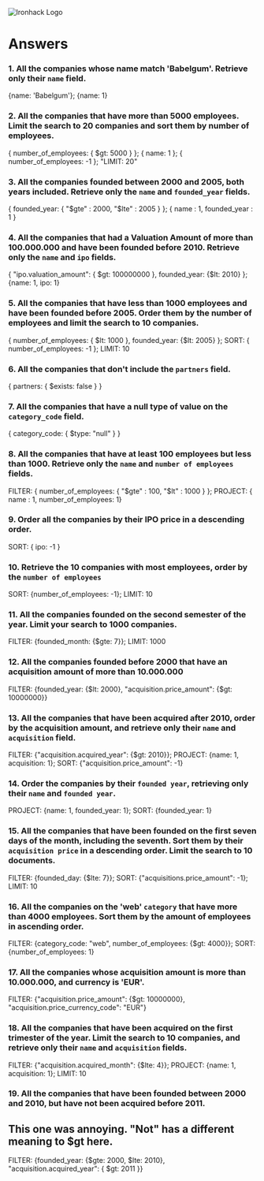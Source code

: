 ![Ironhack Logo](https://i.imgur.com/1QgrNNw.png)

# Answers

### 1. All the companies whose name match 'Babelgum'. Retrieve only their `name` field.

{name: 'Babelgum'}; {name: 1}
### 2. All the companies that have more than 5000 employees. Limit the search to 20 companies and sort them by **number of employees**.

{ number_of_employees: { $gt: 5000 } }; { name: 1 }; { number_of_employees: -1 }; "LIMIT: 20"

### 3. All the companies founded between 2000 and 2005, both years included. Retrieve only the `name` and `founded_year` fields.

{ founded_year: { "$gte" : 2000, "$lte" : 2005 } }; { name : 1, founded_year : 1 }

### 4. All the companies that had a Valuation Amount of more than 100.000.000 and have been founded before 2010. Retrieve only the `name` and `ipo` fields.

{ "ipo.valuation_amount": { $gt: 100000000 }, founded_year: {$lt: 2010} }; {name: 1, ipo: 1}

### 5. All the companies that have less than 1000 employees and have been founded before 2005. Order them by the number of employees and limit the search to 10 companies.

{ number_of_employees: { $lt: 1000 }, founded_year: {$lt: 2005} }; SORT: { number_of_employees: -1 }; LIMIT: 10

### 6. All the companies that don't include the `partners` field.

{ partners: { $exists: false } }

### 7. All the companies that have a null type of value on the `category_code` field.

{ category_code: { $type: "null" } }

### 8. All the companies that have at least 100 employees but less than 1000. Retrieve only the `name` and `number of employees` fields.

FILTER: { number_of_employees: { "$gte" : 100, "$lt" : 1000 } }; PROJECT: { name : 1, number_of_employees: 1}

### 9. Order all the companies by their IPO price in a descending order.

SORT: { ipo: -1 }

### 10. Retrieve the 10 companies with most employees, order by the `number of employees`

SORT: {number_of_employees: -1}; LIMIT: 10

### 11. All the companies founded on the second semester of the year. Limit your search to 1000 companies.

FILTER: {founded_month: {$gte: 7}}; LIMIT: 1000

### 12. All the companies founded before 2000 that have an acquisition amount of more than 10.000.000

FILTER: {founded_year: {$lt: 2000}, "acquisition.price_amount": {$gt: 10000000}}

### 13. All the companies that have been acquired after 2010, order by the acquisition amount, and retrieve only their `name` and `acquisition` field.

FILTER: {"acquisition.acquired_year": {$gt: 2010}}; PROJECT: {name: 1, acquisition: 1}; SORT: {"acquisition.price_amount": -1}

### 14. Order the companies by their `founded year`, retrieving only their `name` and `founded year`.

PROJECT: {name: 1, founded_year: 1}; SORT: {founded_year: 1}

### 15. All the companies that have been founded on the first seven days of the month, including the seventh. Sort them by their `acquisition price` in a descending order. Limit the search to 10 documents.

FILTER: {founded_day: {$lte: 7}}; SORT: {"acquisitions.price_amount": -1}; LIMIT: 10

### 16. All the companies on the 'web' `category` that have more than 4000 employees. Sort them by the amount of employees in ascending order.

FILTER: {category_code: "web", number_of_employees: {$gt: 4000}}; SORT: {number_of_employees: 1}

### 17. All the companies whose acquisition amount is more than 10.000.000, and currency is 'EUR'.

FILTER: {"acquisition.price_amount": {$gt: 10000000}, "acquisition.price_currency_code": "EUR"}

### 18. All the companies that have been acquired on the first trimester of the year. Limit the search to 10 companies, and retrieve only their `name` and `acquisition` fields.

FILTER: {"acquisition.acquired_month": {$lte: 4}}; PROJECT: {name: 1, acquisition: 1}; LIMIT: 10

### 19. All the companies that have been founded between 2000 and 2010, but have not been acquired before 2011.

## This one was annoying. "Not" has a different meaning to $gt here.
FILTER: {founded_year: {$gte: 2000, $lte: 2010}, "acquisition.acquired_year": { $gt: 2011 }}
